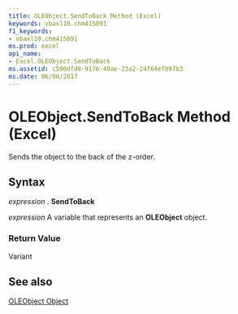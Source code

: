 ```yaml
---
title: OLEObject.SendToBack Method (Excel)
keywords: vbaxl10.chm415091
f1_keywords:
- vbaxl10.chm415091
ms.prod: excel
api_name:
- Excel.OLEObject.SendToBack
ms.assetid: c500dfd8-9176-49ae-23a2-24f64ef897b3
ms.date: 06/08/2017
---
```



# OLEObject.SendToBack Method (Excel)

Sends the object to the back of the z-order.


## Syntax

 _expression_ . **SendToBack**

 _expression_ A variable that represents an **OLEObject** object.


### Return Value

Variant


## See also


[OLEObject Object](Excel.OLEObject.md)

